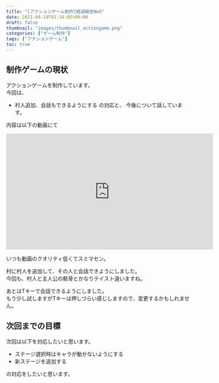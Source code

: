 ```yaml
---
title: "[アクションゲーム制作]経過報告No5"
date: 2021-04-19T01:34:05+09:00
draft: false
thumbnail: "images/thumbnail_actiongame.png"
categories: ["ゲーム制作"]
tags: ["アクションゲーム"]
toc: true
---
```


## 制作ゲームの現状  
アクションゲームを制作しています。  
今回は、
- 村人追加、会話もできるようにする
の対応と、
今後について話しています。
  
内容は以下の動画にて  
<iframe width="560" height="315" src="https://www.youtube.com/embed/L6m1u39NxZ4" frameborder="0" allow="accelerometer; autoplay; clipboard-write; encrypted-media; gyroscope; picture-in-picture" allowfullscreen></iframe>  


いつも動画のクオリティ低くてスミマセン。  
  
村に村人を追加して、その人と会話できようにしました。  
今回も、村人と主人公の骸骨とかなりテイスト違いますね。  
  
あとはTキーで会話できるようにしました。  
もう少し試しますがTキーは押しづらい感じしますので、変更するかもしれません。  
  


## 次回までの目標
次回は以下を対応したいと思います。  

- ステージ選択時はキャラが動かないようにする
- 新ステージを追加する

の対応をしたいと思います。  

